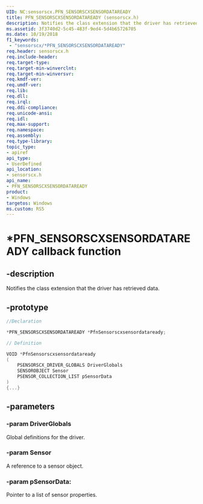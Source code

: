 ```yaml
---
UID: NC:sensorscx.PFN_SENSORSCXSENSORDATAREADY
title: PFN_SENSORSCXSENSORDATAREADY (sensorscx.h)
description: Notifies the class extension that the driver has retrieved data.
ms.assetid: 3f3740d2-5c45-483f-9ed4-5d4b65726705
ms.date: 10/19/2018
f1_keywords:
 - "sensorscx/*PFN_SENSORSCXSENSORDATAREADY"
req.header: sensorscx.h
req.include-header:
req.target-type:
req.target-min-winverclnt:
req.target-min-winversvr:
req.kmdf-ver:
req.umdf-ver:
req.lib:
req.dll:
req.irql: 
req.ddi-compliance:
req.unicode-ansi:
req.idl:
req.max-support:
req.namespace:
req.assembly:
req.type-library: 
topic_type: 
- apiref
api_type: 
- UserDefined
api_location: 
- sensorscx.h
api_name: 
- PFN_SENSORSCXSENSORDATAREADY
product:
- Windows
targetos: Windows
ms.custom: RS5
---
```


# *PFN_SENSORSCXSENSORDATAREADY callback function

## -description

Notifies the class extension that the driver has retrieved data. 

## -prototype

```cpp
//Declaration

*PFN_SENSORSCXSENSORDATAREADY *PfnSensorscxsensordataready; 

// Definition

VOID *PfnSensorscxsensordataready 
(
	PSENSORSCX_DRIVER_GLOBALS DriverGlobals
	SENSOROBJECT Sensor
	PSENSOR_COLLECTION_LIST pSensorData
)
{...}

```

## -parameters

### -param DriverGlobals

Global definitions for the driver.

### -param Sensor

A reference to a sensor object.

### -param pSensorData: 

Pointer to a list of sensor properties.

